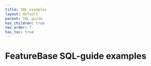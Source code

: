 ```yaml
---
title: SQL examples
layout: default
parent: SQL guide
has_children: true
nav_order: 7
has_toc: true
---
```


# FeatureBase SQL-guide examples
